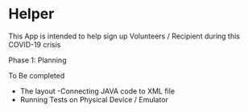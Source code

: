 # Helper
This App is intended to help sign up Volunteers / Recipient during this COVID-19 crisis

Phase 1: Planning

To Be completed
- The layout
-Connecting JAVA code to XML file
- Running Tests on Physical Device / Emulator


